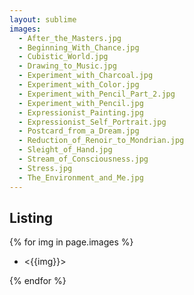 ```yaml
---
layout: sublime
images:
  - After_the_Masters.jpg
  - Beginning_With_Chance.jpg
  - Cubistic_World.jpg
  - Drawing_to_Music.jpg
  - Experiment_with_Charcoal.jpg
  - Experiment_with_Color.jpg
  - Experiment_with_Pencil_Part_2.jpg
  - Experiment_with_Pencil.jpg
  - Expressionist_Painting.jpg
  - Expressionist_Self_Portrait.jpg
  - Postcard_from_a_Dream.jpg
  - Reduction_of_Renoir_to_Mondrian.jpg
  - Sleight_of_Hand.jpg
  - Stream_of_Consciousness.jpg
  - Stress.jpg
  - The_Environment_and_Me.jpg
---
```


## Listing

{% for img in page.images %}

- <{{img}}>

{% endfor %}
